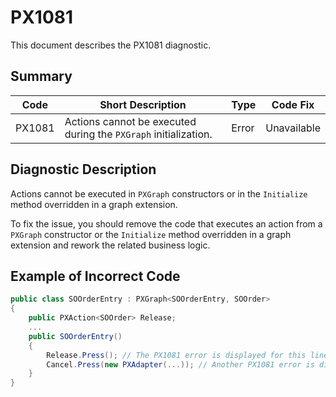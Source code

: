 # PX1081
This document describes the PX1081 diagnostic.

## Summary

| Code   | Short Description                                               | Type  | Code Fix    | 
| ------ | --------------------------------------------------------------- | ----- | ----------- | 
| PX1081 | Actions cannot be executed during the `PXGraph` initialization. | Error | Unavailable |

## Diagnostic Description
Actions cannot be executed in `PXGraph` constructors or in the `Initialize` method overridden in a graph extension.

To fix the issue, you should remove the code that executes an action from a `PXGraph` constructor or the `Initialize` method overridden in a graph extension and rework the related business logic.

## Example of Incorrect Code

```C#
public class SOOrderEntry : PXGraph<SOOrderEntry, SOOrder>
{
    public PXAction<SOOrder> Release;
    ...
    public SOOrderEntry()
    {
        Release.Press(); // The PX1081 error is displayed for this line.
        Cancel.Press(new PXAdapter(...)); // Another PX1081 error is displayed for this line.
    }
}
```